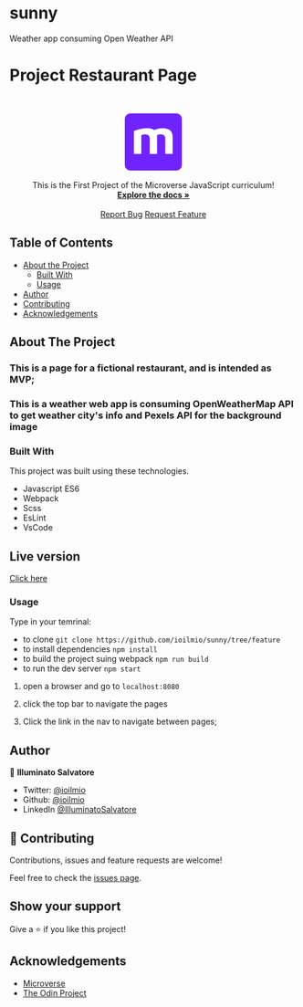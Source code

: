 # sunny

Weather app consuming Open Weather API

# Project Restaurant Page

<br />
<p align="center">
  <a href="https://github.com/ioilmio/sunny">
    <img src="src/assets/microverse-logo.webp" alt="Logo" width="100" height="100">
  </a>

  <p align="center">
    This is the First Project of the Microverse JavaScript curriculum!
    <br />
    <a href="https://github.com/ioilmio/sunny"><strong>Explore the docs »</strong></a>
    <br />
    <br />
    <a href="https://github.com/ioilmio/sunny/issues">Report Bug</a>
    <a href="https://github.com/ioilmio/sunny/issues">Request Feature</a>
  </p>
</p>

## Table of Contents

- [About the Project](#about-the-project)
  - [Built With](#built-with)
  - [Usage](#usage)
- [Author](#author)
- [Contributing](#contributing)
- [Acknowledgements](#acknowledgements)

## About The Project

### This is a page for a fictional restaurant, and is intended as MVP;
### This is a weather web app is consuming OpenWeatherMap API to get weather city's info and Pexels API for the background image  

### Built With

This project was built using these technologies.

- Javascript ES6
- Webpack
- Scss
- EsLint
- VsCode

## Live version

[Click here](https://rawcdn.githack.com/ioilmio/sunny/6bca44a8d36531cad72764701ed1eb2b75ab90c7/dist/index.html)

### Usage

Type in your temrinal:

- to clone `git clone https://github.com/ioilmio/sunny/tree/feature`
- to install dependencies `npm install`
- to build the project suing webpack `npm run build`
- to run the dev server `npm start`

1. open a browser and go to `localhost:8080`
2. click the top bar to navigate the pages

3. Click the link in the nav to navigate between pages;

## Author

👤 **Illuminato Salvatore**

- Twitter: [@ioilmio](https://twitter.com/ioilmio)
- Github: [@ioilmio](https://github.com/ioilmio)
- LinkedIn [@IlluminatoSalvatore](https://www.linkedin.com/in/illuminato-salvatore/)

## 🤝 Contributing

Contributions, issues and feature requests are welcome!

Feel free to check the [issues page](https://github.com/ioilmio/sunny/issues).

## Show your support

Give a ⭐️ if you like this project!

## Acknowledgements

- [Microverse](https://www.microverse.org/)
- [The Odin Project](https://www.theodinproject.com/)
